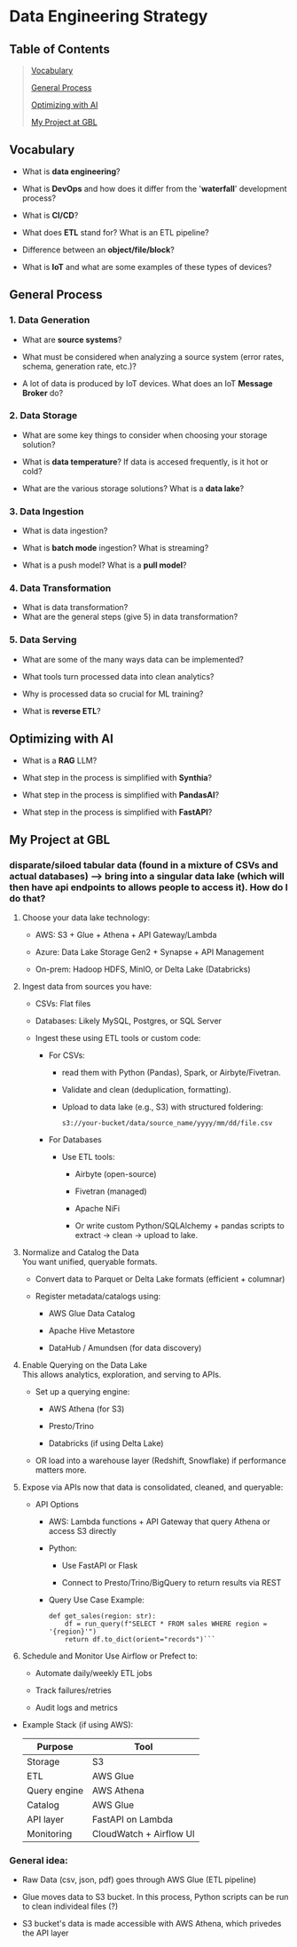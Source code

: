 # Data Engineering Strategy
## Table of Contents
>[Vocabulary](#vocabulary-to-get-used-to)
>
>[General Process](#general-process)
>
>[Optimizing with AI](#optimizing-with-ai)
>
>[My Project at GBL](#my-project-at-gbl)
>
>[]()
## Vocabulary
- What is **data engineering**?

- What is **DevOps** and how does it differ from the '**waterfall**' development process?
- What is **CI/CD**?
- What does **ETL** stand for? What is an ETL pipeline?
- Difference between an **object/file/block**?
- What is **IoT** and what are some examples of these types of devices?

## General Process
### 1. Data Generation
- What are **source systems**?

- What must be considered when analyzing a source system (error rates, schema, generation rate, etc.)?
- A lot of data is produced by IoT devices. What does an IoT **Message Broker** do?
### 2. Data Storage
- What are some key things to consider when choosing your storage solution?

- What is **data temperature**? If data is accesed frequently, is it hot or cold?
- What are the various storage solutions? What is a **data lake**?
### 3. Data Ingestion
- What is data ingestion?

- What is **batch mode** ingestion? What is streaming?
- What is a push model? What is a **pull model**?
### 4. Data Transformation
- What is data transformation?
- What are the general steps (give 5) in data transformation?
### 5. Data Serving
- What are some of the many ways data can be implemented?

- What tools turn processed data into clean analytics?
- Why is processed data so crucial for ML training?
- What is **reverse ETL**?
## Optimizing with AI
- What is a **RAG** LLM?

- What step in the process is simplified with **Synthia**? 
- What step in the process is simplified with **PandasAI**? 
- What step in the process is simplified with **FastAPI**?

## My Project at GBL
### disparate/siloed tabular data (found in a mixture of CSVs and actual databases) --> bring into a singular data lake (which will then have api endpoints to allows people to access it). How do I do that?
1. Choose your data lake technology:

    - AWS: S3 + Glue + Athena + API Gateway/Lambda  

    - Azure: Data Lake Storage Gen2 + Synapse + API Management

    - On-prem: Hadoop HDFS, MinIO, or Delta Lake (Databricks)

2. Ingest data from sources you have:

    - CSVs: Flat files

    - Databases: Likely MySQL, Postgres, or SQL Server

    - Ingest these using ETL tools or custom code:

        - For CSVs:
            - read them with Python (Pandas), Spark, or Airbyte/Fivetran.

            - Validate and clean (deduplication, formatting).

            - Upload to data lake (e.g., S3) with structured foldering:  

                ```s3://your-bucket/data/source_name/yyyy/mm/dd/file.csv```

        - For Databases
            - Use ETL tools:

                - Airbyte (open-source)

                - Fivetran (managed)

                - Apache NiFi

                - Or write custom Python/SQLAlchemy + pandas scripts to extract → clean → upload to lake.

3. Normalize and Catalog the Data  
You want unified, queryable formats.

    - Convert data to Parquet or Delta Lake formats (efficient + columnar)

    - Register metadata/catalogs using:

        - AWS Glue Data Catalog

        - Apache Hive Metastore

        - DataHub / Amundsen (for data discovery)

4. Enable Querying on the Data Lake  
This allows analytics, exploration, and serving to APIs.

    - Set up a querying engine:

        - AWS Athena (for S3)

        - Presto/Trino

        - Databricks (if using Delta Lake)

    - OR load into a warehouse layer (Redshift, Snowflake) if performance matters more.

5. Expose via APIs now that data is consolidated, cleaned, and queryable:

    - API Options
        - AWS: Lambda functions + API Gateway that query Athena or access S3 directly

        - Python:

            - Use FastAPI or Flask

            - Connect to Presto/Trino/BigQuery to return results via REST

        - Query Use Case Example:

            ```@app.get("/sales/{region}")
            def get_sales(region: str):
                df = run_query(f"SELECT * FROM sales WHERE region = '{region}'")
                return df.to_dict(orient="records")```
6. Schedule and Monitor
Use Airflow or Prefect to:

    - Automate daily/weekly ETL jobs

    - Track failures/retries

    - Audit logs and metrics

- Example Stack (if using AWS):  

    | Purpose	 | Tool                  |
    |------------|-----------------------|
    |Storage	 | S3                    |
    |ETL	     |AWS Glue               |
    |Query engine|	AWS Athena           |
    |Catalog     |AWS Glue               |
    |API layer	 |FastAPI on Lambda      |  
    |Monitoring	 |CloudWatch + Airflow UI|  

### General idea:
- Raw Data (csv, json, pdf) goes through AWS Glue (ETL pipeline)

- Glue moves data to S3 bucket. In this process, Python scripts can be run to clean individeal files (?)
- S3 bucket's data is made accessible with AWS Athena, which privedes the API layer